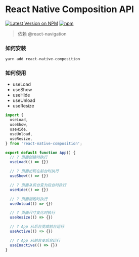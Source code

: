 # React Native Composition API

[![Latest Version on NPM](https://img.shields.io/npm/v/react-native-composition.svg?style=flat-square)](https://npmjs.com/package/react-native-composition)
[![npm](https://img.shields.io/npm/dt/react-native-composition.svg?style=flat-square)](https://www.npmjs.com/package/react-native-composition)

> 依赖 @react-navigation

### 如何安装

``` sh
yarn add react-native-composition
```

### 如何使用

- useLoad
- useShow
- useHide
- useUnload
- useResize

``` js
import {
  useLoad,
  useShow,
  useHide,
  useUnload,
  useResize,
} from 'react-native-composition';

export default function App() {
  // ? 页面创建时执行
  useLoad(() => {})

  // ? 页面出现在前台时执行
  useShow(() => {})

  // ? 页面从前台变为后台时执行
  useHide(() => {})

  // ? 页面销毁时执行
  useUnload(() => {})

  // ? 页面尺寸变化时执行
  useResize(() => {})

  // ? App 从后台变成前台运行
  useActive(() => {})

  // ? App 从前台变后台运行
  useInactive(() => {})
}
```
